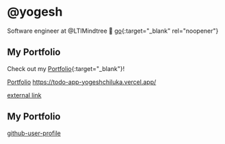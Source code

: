 # @yogesh

Software engineer at @LTIMindtree 👋
[go](http://stackoverflow.com){:target="_blank" rel="noopener"}

## My Portfolio

Check out my [Portfolio](https://yogesh-chiluka.vercel.app/){:target="_blank"}!


[Portfolio](https://yogesh-chiluka.vercel.app/)
https://todo-app-yogeshchiluka.vercel.app/


<a href="https://github-user-profile-six.vercel.app/" target="_blank">external link</a>
## My Portfolio


[github-user-profile](https://github-user-profile-six.vercel.app/)
